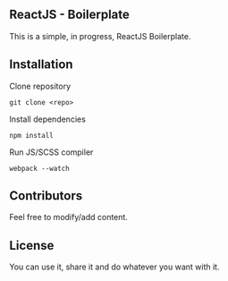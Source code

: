 ## ReactJS - Boilerplate

This is a simple, in progress, ReactJS Boilerplate.


## Installation

Clone repository

    git clone <repo>
    
Install dependencies

    npm install

Run JS/SCSS compiler

    webpack --watch

## Contributors

Feel free to modify/add content.

## License

You can use it, share it and do whatever you want with it.
